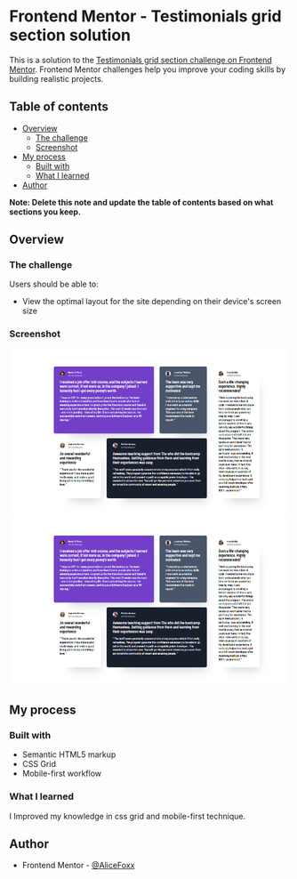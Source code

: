 # Frontend Mentor - Testimonials grid section solution

This is a solution to the [Testimonials grid section challenge on Frontend Mentor](https://www.frontendmentor.io/challenges/testimonials-grid-section-Nnw6J7Un7). Frontend Mentor challenges help you improve your coding skills by building realistic projects.

## Table of contents

- [Overview](#overview)
  - [The challenge](#the-challenge)
  - [Screenshot](#screenshot)
- [My process](#my-process)
  - [Built with](#built-with)
  - [What I learned](#what-i-learned)
- [Author](#author)

**Note: Delete this note and update the table of contents based on what sections you keep.**

## Overview

### The challenge

Users should be able to:

- View the optimal layout for the site depending on their device's screen size

### Screenshot

![](./images/Screenshot_1.png)
![](./images/Screenshot_1.png)

## My process

### Built with

- Semantic HTML5 markup
- CSS Grid
- Mobile-first workflow

### What I learned

I Improved my knowledge in css grid and mobile-first technique.

## Author

- Frontend Mentor - [@AliceFoxx](https://www.frontendmentor.io/profile/AliceFoxx)

